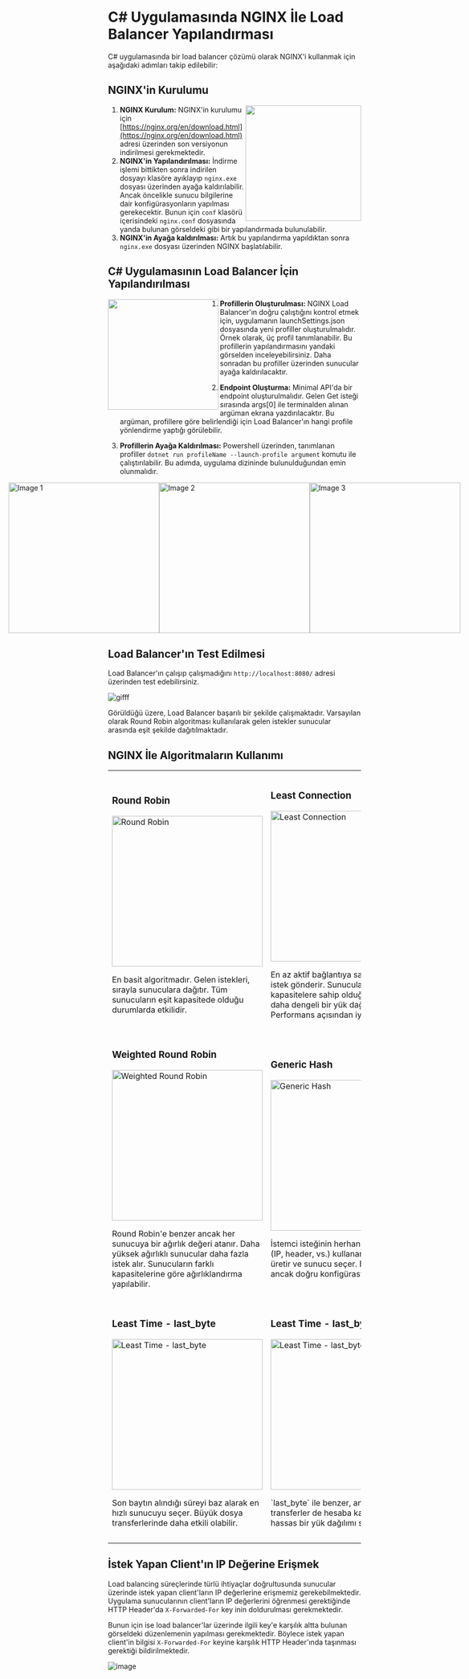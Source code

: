 # C# Uygulamasında NGINX İle Load Balancer Yapılandırması

C# uygulamasında bir load balancer çözümü olarak NGINX'i kullanmak için aşağıdaki adımları takip edilebilir:

## NGINX'in Kurulumu

<img align="right" width="230" src="https://github.com/user-attachments/assets/5d63d385-915b-462a-a8da-d0faaf5cea0f">

1. **NGINX Kurulum:** NGINX'in kurulumu için [https://nginx.org/en/download.html](https://nginx.org/en/download.html) adresi üzerinden son versiyonun indirilmesi gerekmektedir. 
2. **NGINX'in Yapılandırılması:** İndirme işlemi bittikten sonra indirilen dosyayı klasöre ayıklayıp `nginx.exe` dosyası üzerinden ayağa kaldırılabilir. Ancak öncelikle sunucu bilgilerine dair konfigürasyonların yapılması gerekecektir. Bunun için `conf` klasörü içerisindeki `nginx.conf` dosyasında yanda bulunan görseldeki gibi bir yapılandırmada bulunulabilir.
3. **NGINX'in Ayağa kaldırılması:** Artık bu yapılandırma yapıldıktan sonra `nginx.exe` dosyası üzerinden NGINX başlatılabilir. 

## C# Uygulamasının Load Balancer İçin Yapılandırılması

<img align="left" width="220" src="https://github.com/user-attachments/assets/e6cd1887-b6e1-407f-b973-fb0261845627">

1. **Profillerin Oluşturulması:** NGINX Load Balancer'ın doğru çalıştığını kontrol etmek için, uygulamanın launchSettings.json dosyasında yeni profiller oluşturulmalıdır. Örnek olarak, üç profil tanımlanabilir. Bu profillerin yapılandırmasını yandaki görselden inceleyebilirsiniz. Daha sonradan bu profiller üzerinden sunucular ayağa kaldırılacaktır.

2. **Endpoint Oluşturma:** Minimal API'da bir endpoint oluşturulmalıdır. Gelen Get isteği sırasında args[0] ile terminalden alınan argüman ekrana yazdırılacaktır. Bu argüman, profillere göre belirlendiği için Load Balancer'ın hangi profile yönlendirme yaptığı görülebilir.

3. **Profillerin Ayağa Kaldırılması:** Powershell üzerinden, tanımlanan profiller `dotnet run profileName --launch-profile argument` komutu ile çalıştırılabilir. Bu adımda, uygulama dizininde bulunulduğundan emin olunmalıdır.

<div style="display: flex; justify-content: center;">
  <img src="https://github.com/user-attachments/assets/d2424b3c-a6b0-40cf-b9c1-4871fdf84b9a" alt="Image 1" width="300"/>
  <img src="https://github.com/user-attachments/assets/eac0ef12-dc46-4e6a-8524-cb814e1da368" alt="Image 2" width="300"/>
  <img src="https://github.com/user-attachments/assets/15f97cea-0a55-46ab-8c98-4ef5b3483854" alt="Image 3" width="300"/>
</div>

## Load Balancer'ın Test Edilmesi

Load Balancer'ın çalışıp çalışmadığını `http://localhost:8080/` adresi üzerinden test edebilirsiniz.

![gifff](https://github.com/user-attachments/assets/92bb08d0-6713-45dd-a441-b8014ad8b506)

Görüldüğü üzere, Load Balancer başarılı bir şekilde çalışmaktadır. Varsayılan olarak Round Robin algoritması kullanılarak gelen istekler sunucular arasında eşit şekilde dağıtılmaktadır.

## NGINX İle Algoritmaların Kullanımı

<table>
  <tr>
    <td>
      <h3>Round Robin</h3>
      <img src="https://github.com/user-attachments/assets/d0509976-4696-468a-9d8b-1dcf9957e8cd" alt="Round Robin" width="300">
      <p>En basit algoritmadır.  Gelen istekleri, sırayla sunuculara dağıtır.  Tüm sunucuların eşit kapasitede olduğu durumlarda etkilidir.</p>
    </td>
    <td>
      <h3>Least Connection</h3>
      <img src="https://github.com/user-attachments/assets/52648921-d1fa-45bd-bd84-386f35701362" alt="Least Connection" width="300">
      <p>En az aktif bağlantıya sahip sunucuya istek gönderir.  Sunucuların farklı kapasitelere sahip olduğu durumlarda daha dengeli bir yük dağılımı sağlar.  Performans açısından iyidir.</p>
    </td>
    <td>
      <h3>IP Hash</h3>
      <img src="https://github.com/user-attachments/assets/3bf2db85-7740-449b-841f-187d9e2abfdf" alt="IP Hash" width="300">
      <p>İstemcinin IP adresini kullanarak bir hash değeri üretir ve bu değeri kullanarak sunucuları seçer.  Her istemci için aynı sunucu kullanılır, bu da oturum tutarlılığı için uygundur (session stickiness).</p>
    </td>
  </tr>
  <tr>
    <td>
      <h3>Weighted Round Robin</h3>
      <img src="https://github.com/user-attachments/assets/864cfc9f-fc4b-4273-9f99-74890cb82ae6" alt="Weighted Round Robin" width="300">
      <p>Round Robin'e benzer ancak her sunucuya bir ağırlık değeri atanır.  Daha yüksek ağırlıklı sunucular daha fazla istek alır.  Sunucuların farklı kapasitelerine göre ağırlıklandırma yapılabilir.</p>
    </td>
    <td>
      <h3>Generic Hash</h3>
      <img src="https://github.com/user-attachments/assets/68b49c4a-54da-4d7b-b4b9-dd5b318e2781" alt="Generic Hash" width="300">
      <p>İstemci isteğinin herhangi bir özelliğini (IP, header, vs.) kullanarak hash değeri üretir ve sunucu seçer.  Esneklik sağlar, ancak doğru konfigürasyon önemlidir.</p>
    </td>
    <td>
      <h3>Least Time - header</h3>
      <img src="https://github.com/user-attachments/assets/ffaf6987-7a9c-4302-8c40-745345782d22" alt="Least Time - header" width="300">
      <p>HTTP header bilgilerini kullanarak sunucuları seçer ve en hızlı yanıt süresine sahip olanı tercih eder.  Dinamik olarak değişen yük durumlarına uyum sağlar.</p>
    </td>
  </tr>
  <tr>
    <td>
      <h3>Least Time - last_byte</h3>
      <img src="https://github.com/user-attachments/assets/c245a712-9fec-46ca-bd8e-039d1885f3a6" alt="Least Time - last_byte" width="300">
      <p>Son baytın alındığı süreyi baz alarak en hızlı sunucuyu seçer.  Büyük dosya transferlerinde daha etkili olabilir.</p>
    </td>
    <td>
      <h3>Least Time - last_byte inflight</h3>
      <img src="https://github.com/user-attachments/assets/18d955bb-1ec5-487d-a43f-684126c89414" alt="Least Time - last_byte inflight" width="300">
      <p>`last_byte` ile benzer, ancak aktif transferler de hesaba katılır. Daha hassas bir yük dağılımı sağlar.</p>
    </td>
    <td>
      <h3>Least Time - random</h3>
      <img src="https://github.com/user-attachments/assets/eb5015dd-f159-444f-98ec-321292a00d09" alt="Least Time - random" width="300">
      <p>Sunucu grubu içerisinden rastgele iki(random two) sunucu seçilir. Seçilen iki sunucu arasında, son bayt yanıt süresi en kısa olan sunucu tercih edilir.</p>
    </td>
  </tr>
</table>

## İstek Yapan Client'ın IP Değerine Erişmek


Load balancing süreçlerinde türlü ihtiyaçlar doğrultusunda sunucular üzerinde istek yapan client'ların IP değerlerine erişmemiz gerekebilmektedir. Uygulama sunucularının client'ların IP değerlerini öğrenmesi gerektiğinde HTTP Header'da `X-Forwarded-For` key inin doldurulması gerekmektedir.

Bunun için ise load balancer'lar üzerinde ilgili key'e karşılık altta bulunan görseldeki düzenlemenin yapılması gerekmektedir. Böylece istek yapan client'in bilgisi `X-Forwarded-For` keyine karşılık HTTP Header'ında taşınması gerektiği bildirilmektedir.

![image](https://github.com/user-attachments/assets/ec8f1337-3aa0-4067-b6c0-1b7138de0b83)

